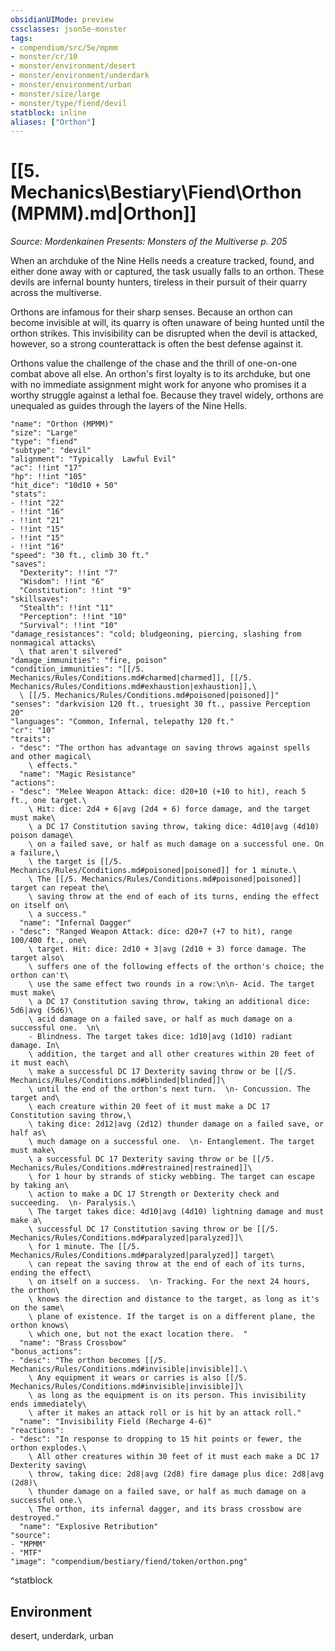 ```yaml
---
obsidianUIMode: preview
cssclasses: json5e-monster
tags:
- compendium/src/5e/mpmm
- monster/cr/10
- monster/environment/desert
- monster/environment/underdark
- monster/environment/urban
- monster/size/large
- monster/type/fiend/devil
statblock: inline
aliases: ["Orthon"]
---
```

# [[5. Mechanics\Bestiary\Fiend\Orthon (MPMM).md|Orthon]]
*Source: Mordenkainen Presents: Monsters of the Multiverse p. 205*  

When an archduke of the Nine Hells needs a creature tracked, found, and either done away with or captured, the task usually falls to an orthon. These devils are infernal bounty hunters, tireless in their pursuit of their quarry across the multiverse.

Orthons are infamous for their sharp senses. Because an orthon can become invisible at will, its quarry is often unaware of being hunted until the orthon strikes. This invisibility can be disrupted when the devil is attacked, however, so a strong counterattack is often the best defense against it.

Orthons value the challenge of the chase and the thrill of one-on-one combat above all else. An orthon's first loyalty is to its archduke, but one with no immediate assignment might work for anyone who promises it a worthy struggle against a lethal foe. Because they travel widely, orthons are unequaled as guides through the layers of the Nine Hells.

```statblock
"name": "Orthon (MPMM)"
"size": "Large"
"type": "fiend"
"subtype": "devil"
"alignment": "Typically  Lawful Evil"
"ac": !!int "17"
"hp": !!int "105"
"hit_dice": "10d10 + 50"
"stats":
- !!int "22"
- !!int "16"
- !!int "21"
- !!int "15"
- !!int "15"
- !!int "16"
"speed": "30 ft., climb 30 ft."
"saves":
  "Dexterity": !!int "7"
  "Wisdom": !!int "6"
  "Constitution": !!int "9"
"skillsaves":
  "Stealth": !!int "11"
  "Perception": !!int "10"
  "Survival": !!int "10"
"damage_resistances": "cold; bludgeoning, piercing, slashing from nonmagical attacks\
  \ that aren't silvered"
"damage_immunities": "fire, poison"
"condition_immunities": "[[/5. Mechanics/Rules/Conditions.md#charmed|charmed]], [[/5. Mechanics/Rules/Conditions.md#exhaustion|exhaustion]],\
  \ [[/5. Mechanics/Rules/Conditions.md#poisoned|poisoned]]"
"senses": "darkvision 120 ft., truesight 30 ft., passive Perception 20"
"languages": "Common, Infernal, telepathy 120 ft."
"cr": "10"
"traits":
- "desc": "The orthon has advantage on saving throws against spells and other magical\
    \ effects."
  "name": "Magic Resistance"
"actions":
- "desc": "Melee Weapon Attack: dice: d20+10 (+10 to hit), reach 5 ft., one target.\
    \ Hit: dice: 2d4 + 6|avg (2d4 + 6) force damage, and the target must make\
    \ a DC 17 Constitution saving throw, taking dice: 4d10|avg (4d10) poison damage\
    \ on a failed save, or half as much damage on a successful one. On a failure,\
    \ the target is [[/5. Mechanics/Rules/Conditions.md#poisoned|poisoned]] for 1 minute.\
    \ The [[/5. Mechanics/Rules/Conditions.md#poisoned|poisoned]] target can repeat the\
    \ saving throw at the end of each of its turns, ending the effect on itself on\
    \ a success."
  "name": "Infernal Dagger"
- "desc": "Ranged Weapon Attack: dice: d20+7 (+7 to hit), range 100/400 ft., one\
    \ target. Hit: dice: 2d10 + 3|avg (2d10 + 3) force damage. The target also\
    \ suffers one of the following effects of the orthon's choice; the orthon can't\
    \ use the same effect two rounds in a row:\n\n- Acid. The target must make\
    \ a DC 17 Constitution saving throw, taking an additional dice: 5d6|avg (5d6)\
    \ acid damage on a failed save, or half as much damage on a successful one.  \n\
    - Blindness. The target takes dice: 1d10|avg (1d10) radiant damage. In\
    \ addition, the target and all other creatures within 20 feet of it must each\
    \ make a successful DC 17 Dexterity saving throw or be [[/5. Mechanics/Rules/Conditions.md#blinded|blinded]]\
    \ until the end of the orthon's next turn.  \n- Concussion. The target and\
    \ each creature within 20 feet of it must make a DC 17 Constitution saving throw,\
    \ taking dice: 2d12|avg (2d12) thunder damage on a failed save, or half as\
    \ much damage on a successful one.  \n- Entanglement. The target must make\
    \ a successful DC 17 Dexterity saving throw or be [[/5. Mechanics/Rules/Conditions.md#restrained|restrained]]\
    \ for 1 hour by strands of sticky webbing. The target can escape by taking an\
    \ action to make a DC 17 Strength or Dexterity check and succeeding.  \n- Paralysis.\
    \ The target takes dice: 4d10|avg (4d10) lightning damage and must make a\
    \ successful DC 17 Constitution saving throw or be [[/5. Mechanics/Rules/Conditions.md#paralyzed|paralyzed]]\
    \ for 1 minute. The [[/5. Mechanics/Rules/Conditions.md#paralyzed|paralyzed]] target\
    \ can repeat the saving throw at the end of each of its turns, ending the effect\
    \ on itself on a success.  \n- Tracking. For the next 24 hours, the orthon\
    \ knows the direction and distance to the target, as long as it's on the same\
    \ plane of existence. If the target is on a different plane, the orthon knows\
    \ which one, but not the exact location there.  "
  "name": "Brass Crossbow"
"bonus_actions":
- "desc": "The orthon becomes [[/5. Mechanics/Rules/Conditions.md#invisible|invisible]].\
    \ Any equipment it wears or carries is also [[/5. Mechanics/Rules/Conditions.md#invisible|invisible]]\
    \ as long as the equipment is on its person. This invisibility ends immediately\
    \ after it makes an attack roll or is hit by an attack roll."
  "name": "Invisibility Field (Recharge 4-6)"
"reactions":
- "desc": "In response to dropping to 15 hit points or fewer, the orthon explodes.\
    \ All other creatures within 30 feet of it must each make a DC 17 Dexterity saving\
    \ throw, taking dice: 2d8|avg (2d8) fire damage plus dice: 2d8|avg (2d8)\
    \ thunder damage on a failed save, or half as much damage on a successful one.\
    \ The orthon, its infernal dagger, and its brass crossbow are destroyed."
  "name": "Explosive Retribution"
"source":
- "MPMM"
- "MTF"
"image": "compendium/bestiary/fiend/token/orthon.png"
```
^statblock

## Environment

desert, underdark, urban
